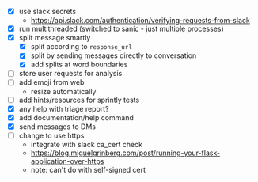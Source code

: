 - [x] use slack secrets
   - https://api.slack.com/authentication/verifying-requests-from-slack
- [x] run multithreaded (switched to sanic - just multiple processes)
- [x] split message smartly
    - [x] split according to `response_url`
    - [x] split by sending messages directly to conversation
    - [x] add splits at word boundaries
- [ ] store user requests for analysis
- [ ] add emoji from web
   - resize automatically
- [ ] add hints/resources for sprintly tests
- [x] any help with triage report?
- [x] add documentation/help command
- [x] send messages to DMs
- [ ] change to use https:
   - integrate with slack ca_cert check
   - https://blog.miguelgrinberg.com/post/running-your-flask-application-over-https
   - note: can't do with self-signed cert
